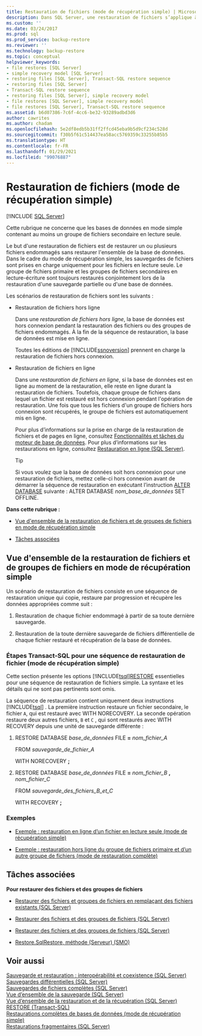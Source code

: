 ```yaml
---
title: Restauration de fichiers (mode de récupération simple) | Microsoft Docs
description: Dans SQL Server, une restauration de fichiers s’applique à un ou plusieurs fichiers endommagés et ne porte pas sur l’ensemble de la base de données.
ms.custom: ''
ms.date: 03/24/2017
ms.prod: sql
ms.prod_service: backup-restore
ms.reviewer: ''
ms.technology: backup-restore
ms.topic: conceptual
helpviewer_keywords:
- file restores [SQL Server]
- simple recovery model [SQL Server]
- restoring files [SQL Server], Transact-SQL restore sequence
- restoring files [SQL Server]
- Transact-SQL restore sequence
- restoring files [SQL Server], simple recovery model
- file restores [SQL Server], simple recovery model
- file restores [SQL Server], Transact-SQL restore sequence
ms.assetid: b6d07386-7c6f-4cc6-be32-93289adbd3d6
author: cawrites
ms.author: chadam
ms.openlocfilehash: 5e2df8edb5b31ff2ffcd45eba9b5d9cf234c528d
ms.sourcegitcommit: f30b5f61c514437ea58acc5769359c33255b85b5
ms.translationtype: HT
ms.contentlocale: fr-FR
ms.lasthandoff: 01/29/2021
ms.locfileid: "99076887"
---
```

# <a name="file-restores-simple-recovery-model"></a>Restauration de fichiers (mode de récupération simple)
 [!INCLUDE [SQL Server](../../includes/applies-to-version/sqlserver.md)]

  Cette rubrique ne concerne que les bases de données en mode simple contenant au moins un groupe de fichiers secondaire en lecture seule.  
  
 Le but d'une restauration de fichiers est de restaurer un ou plusieurs fichiers endommagés sans restaurer l'ensemble de la base de données. Dans le cadre du mode de récupération simple, les sauvegardes de fichiers sont prises en charge uniquement pour les fichiers en lecture seule. Le groupe de fichiers primaire et les groupes de fichiers secondaires en lecture-écriture sont toujours restaurés conjointement lors de la restauration d'une sauvegarde partielle ou d'une base de données.  
  
 Les scénarios de restauration de fichiers sont les suivants :  
  
-   Restauration de fichiers hors ligne  
  
     Dans une *restauration de fichiers hors ligne*, la base de données est hors connexion pendant la restauration des fichiers ou des groupes de fichiers endommagés. À la fin de la séquence de restauration, la base de données est mise en ligne.  
  
     Toutes les éditions de [!INCLUDE[ssnoversion](../../includes/ssnoversion-md.md)] prennent en charge la restauration de fichiers hors connexion.  
  
-   Restauration de fichiers en ligne  
  
     Dans une *restauration de fichiers en ligne*, si la base de données est en ligne au moment de la restauration, elle reste en ligne durant la restauration de fichiers. Toutefois, chaque groupe de fichiers dans lequel un fichier est restauré est hors connexion pendant l'opération de restauration. Une fois que tous les fichiers d'un groupe de fichiers hors connexion sont récupérés, le groupe de fichiers est automatiquement mis en ligne.  
  
     Pour plus d’informations sur la prise en charge de la restauration de fichiers et de pages en ligne, consultez [Fonctionnalités et tâches du moteur de base de données](../../sql-server/what-s-new-in-sql-server-ver15.md). Pour plus d’informations sur les restaurations en ligne, consultez [Restauration en ligne &#40;SQL Server&#41;](../../relational-databases/backup-restore/online-restore-sql-server.md).  
  
    > [!TIP]  
    >  Si vous voulez que la base de données soit hors connexion pour une restauration de fichiers, mettez celle-ci hors connexion avant de démarrer la séquence de restauration en exécutant l’instruction [ALTER DATABASE](../../t-sql/statements/alter-database-transact-sql-set-options.md) suivante : ALTER DATABASE *nom_base_de_données* SET OFFLINE.  
  
 **Dans cette rubrique :**  
  
-   [Vue d'ensemble de la restauration de fichiers et de groupes de fichiers en mode de récupération simple](#Overview)  
  
-   [Tâches associées](#RelatedTasks)  
  
##  <a name="overview-of-file-and-filegroup-restore-under-the-simple-recovery-model"></a><a name="Overview"></a> Vue d'ensemble de la restauration de fichiers et de groupes de fichiers en mode de récupération simple  
 Un scénario de restauration de fichiers consiste en une séquence de restauration unique qui copie, restaure par progression et récupère les données appropriées comme suit :  
  
1.  Restauration de chaque fichier endommagé à partir de sa toute dernière sauvegarde.  
  
2.  Restauration de la toute dernière sauvegarde de fichiers différentielle de chaque fichier restauré et récupération de la base de données.  
  
### <a name="transact-sql-steps-for-file-restore-sequence-simple-recovery-model"></a>Étapes Transact-SQL pour une séquence de restauration de fichier (mode de récupération simple)  
 Cette section présente les options [!INCLUDE[tsql](../../includes/tsql-md.md)][RESTORE](../../t-sql/statements/restore-statements-transact-sql.md) essentielles pour une séquence de restauration de fichiers simple. La syntaxe et les détails qui ne sont pas pertinents sont omis.  
  
 La séquence de restauration contient uniquement deux instructions [!INCLUDE[tsql](../../includes/tsql-md.md)] . La première instruction restaure un fichier secondaire, le fichier `A`, qui est restauré avec WITH NORECOVERY. La seconde opération restaure deux autres fichiers, `B` et `C` , qui sont restaurés avec WITH RECOVERY depuis une unité de sauvegarde différente :  
  
1.  RESTORE DATABASE *base_de_données* FILE **=** _nom_fichier_A_  
  
     FROM *sauvegarde_de_fichier_A*  
  
     WITH NORECOVERY **;**  
  
2.  RESTORE DATABASE *base_de_données* FILE **=** _nom_fichier_B_ **,** _nom_fichier_C_  
  
     FROM *sauvegarde_des_fichiers_B_et_C*  
  
     WITH RECOVERY **;**  
  
### <a name="examples"></a>Exemples  
  
-   [Exemple : restauration en ligne d’un fichier en lecture seule &#40;mode de récupération simple&#41;](../../relational-databases/backup-restore/example-online-restore-of-a-read-only-file-simple-recovery-model.md)  
  
-   [Exemple : restauration hors ligne du groupe de fichiers primaire et d’un autre groupe de fichiers &#40;mode de restauration complète&#41;](../../relational-databases/backup-restore/example-offline-restore-of-primary-and-one-other-filegroup-full-recovery-model.md)  
  
##  <a name="related-tasks"></a><a name="RelatedTasks"></a> Tâches associées  
 **Pour restaurer des fichiers et des groupes de fichiers**  
  
-   [Restaurer des fichiers et groupes de fichiers en remplaçant des fichiers existants &#40;SQL Server&#41;](../../relational-databases/backup-restore/restore-files-and-filegroups-over-existing-files-sql-server.md)  
  
-   [Restaurer des fichiers et des groupes de fichiers &#40;SQL Server&#41;](../../relational-databases/backup-restore/restore-files-and-filegroups-sql-server.md)  
  
-   [Restaurer des fichiers et des groupes de fichiers &#40;SQL Server&#41;](../../relational-databases/backup-restore/restore-files-and-filegroups-sql-server.md)  
  
-   [Restore.SqlRestore, méthode (Serveur) (SMO)](/dotnet/api/microsoft.sqlserver.management.smo.restore.sqlrestore)   
  
## <a name="see-also"></a>Voir aussi  
 [Sauvegarde et restauration : interopérabilité et coexistence &#40;SQL Server&#41;](../../relational-databases/backup-restore/backup-and-restore-interoperability-and-coexistence-sql-server.md)   
 [Sauvegardes différentielles &#40;SQL Server&#41;](../../relational-databases/backup-restore/differential-backups-sql-server.md)   
 [Sauvegardes de fichiers complètes &#40;SQL Server&#41;](../../relational-databases/backup-restore/full-file-backups-sql-server.md)   
 [Vue d’ensemble de la sauvegarde &#40;SQL Server&#41;](../../relational-databases/backup-restore/backup-overview-sql-server.md)   
 [Vue d’ensemble de la restauration et de la récupération &#40;SQL Server&#41;](../../relational-databases/backup-restore/restore-and-recovery-overview-sql-server.md)   
 [RESTORE &#40;Transact-SQL&#41;](../../t-sql/statements/restore-statements-transact-sql.md)   
 [Restaurations complètes de bases de données &#40;mode de récupération simple&#41;](../../relational-databases/backup-restore/complete-database-restores-simple-recovery-model.md)   
 [Restaurations fragmentaires &#40;SQL Server&#41;](../../relational-databases/backup-restore/piecemeal-restores-sql-server.md)  
  
